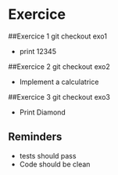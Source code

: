 
# Exercice

##Exercice 1
git checkout exo1

- print 12345

##Exercice 2
git checkout exo2

- Implement a calculatrice

##Exercice 3
git checkout exo3

- Print Diamond

## Reminders
 - tests should pass
 - Code should be clean

